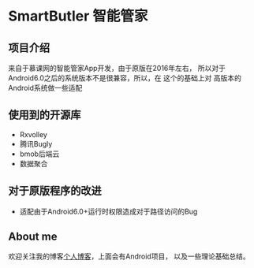 # SmartButler 智能管家

## 项目介绍

来自于慕课网的智能管家App开发，由于原版在2016年左右，
所以对于Android6.0之后的系统版本不是很兼容，所以，在
这个的基础上对
高版本的Android系统做一些适配

## 使用到的开源库

- Rxvolley
- 腾讯Bugly
- bmob后端云
- 数据聚合

## 对于原版程序的改进

- 适配由于Android6.0+运行时权限造成对于路径访问的Bug

## About me

欢迎关注我的博客[个人博客](https://allenmistake.top)，上面会有Android项目，
以及一些理论基础总结。